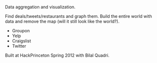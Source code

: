 Data aggregation and visualization.

Find deals/tweets/restaurants and graph them. 
Build the entire world with data and remove the map (will it still look like the world?).

* Groupon
* Yelp
* Craigslist
* Twitter

Built at HackPrinceton Spring 2012 with Bilal Quadri.
